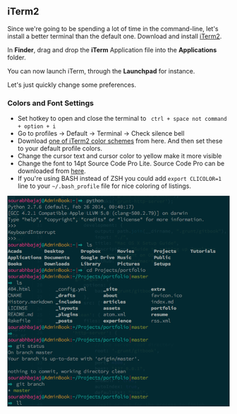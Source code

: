 ## iTerm2

Since we're going to be spending a lot of time in the command-line, let's install a better terminal than the default one. Download and install [iTerm2](http://www.iterm2.com/).

In **Finder**, drag and drop the **iTerm** Application file into the **Applications** folder.

You can now launch iTerm, through the **Launchpad** for instance.

Let's just quickly change some preferences.

### Colors and Font Settings

* Set hotkey to open and close the terminal to ` ctrl + space not command + option + i`
* Go to profiles -&gt; Default -&gt; Terminal -&gt; Check silence bell
* Download [one of iTerm2 color schemes](https://github.com/mbadolato/iTerm2-Color-Schemes/tree/master/schemes) from here. And then set these to your default profile colors.
* Change the cursor text and cursor color to yellow make it more visible
* Change the font to 14pt Source Code Pro Lite. Source Code Pro can be downloaded from [here](https://github.com/adobe-fonts/source-code-pro/releases/latest).
* If you're using BASH instead of ZSH you could add `export CLICOLOR=1` line to your `~/.bash_profile` file for nice coloring of listings.

[![Screen](https://raw.githubusercontent.com/sb2nov/mac-setup/master/assets/Iterm.png)](https://raw.githubusercontent.com/sb2nov/mac-setup/master/assets/Iterm.png)

